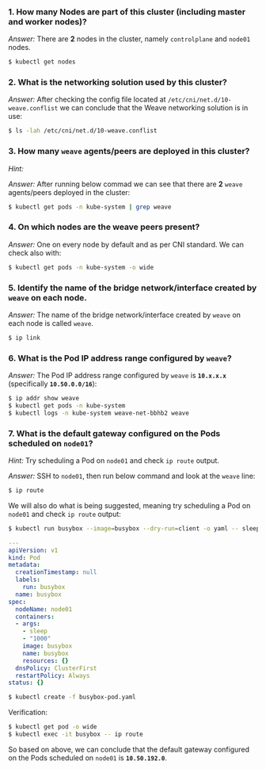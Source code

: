 ### 1. How many Nodes are part of this cluster (including master and worker nodes)?

*Answer:* There are **2** nodes in the cluster, namely `controlplane` and `node01` nodes.

```bash
$ kubectl get nodes
```

### 2. What is the networking solution used by this cluster?

*Answer:* After checking the config file located at `/etc/cni/net.d/10-weave.conflist` we can conclude that the Weave networking solution is in use:

```bash
$ ls -lah /etc/cni/net.d/10-weave.conflist
```

### 3. How many `weave` agents/peers are deployed in this cluster?

*Hint:*

*Answer:* After running below commad we can see that there are **2** `weave` agents/peers deployed in the cluster:

```bash
$ kubectl get pods -n kube-system | grep weave 
```

### 4. On which nodes are the weave peers present?

*Answer:* One on every node by default and as per CNI standard. We can check also with:

```bash
$ kubectl get pods -n kube-system -o wide
```

### 5. Identify the name of the bridge network/interface created by `weave` on each node.

*Answer:* The name of the bridge network/interface created by `weave` on each node is called `weave`.

```bash
$ ip link
```

### 6. What is the Pod IP address range configured by `weave`?

*Answer:* The Pod IP address range configured by `weave` is **`10.x.x.x`** (specifically **`10.50.0.0/16`**):

```bash
$ ip addr show weave
$ kubectl get pods -n kube-system
$ kubectl logs -n kube-system weave-net-bbhb2 weave
```

### 7. What is the default gateway configured on the Pods scheduled on `node01`?

*Hint:* Try scheduling a Pod on `node01` and check `ip route` output.

*Answer:* SSH to `node01`, then run below command and look at the `weave` line:

```bash
$ ip route
```

We will also do what is being suggested, meaning try scheduling a Pod on `node01` and check `ip route` output:

```bash
$ kubectl run busybox --image=busybox --dry-run=client -o yaml -- sleep 1000 > busybox-pod.yaml
```

```yaml
---
apiVersion: v1
kind: Pod
metadata:
  creationTimestamp: null
  labels:
    run: busybox
  name: busybox
spec:
  nodeName: node01
  containers:
  - args:
    - sleep
    - "1000"
    image: busybox
    name: busybox
    resources: {}
  dnsPolicy: ClusterFirst
  restartPolicy: Always
status: {}
```

```bash
$ kubectl create -f busybox-pod.yaml
```

Verification:

```bash
$ kubectl get pod -o wide
$ kubectl exec -it busybox -- ip route
```
So based on above, we can conclude that the default gateway configured on the Pods scheduled on `node01` is **`10.50.192.0`**.
